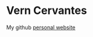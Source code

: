 # Vern Cervantes

My github <a href="https://ominousamaterasu.github.io/MyPortfolio-CV/" target="_blank">personal website</a>